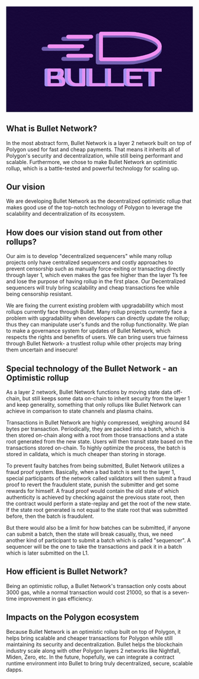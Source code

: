 <div align="center">
	<br/>
	<img src="./assets/logo.png"/>
	<br/>
</div>

## What is Bullet Network?

In the most abstract form, Bullet Network is a layer 2 network built on top of Polygon used for fast and cheap payments. That means it inherits all of Polygon's security and decentralization, while still being performant and scalable. Furthermore, we chose to make Bullet Network an optimistic rollup, which is a battle-tested and powerful technology for scaling up.

## Our vision

We are developing Bullet Network as the decentralized optimistic rollup that makes good use of the top-notch technology of Polygon to leverage the scalability and decentralization of its ecosystem.

## How does our vision stand out from other rollups?

Our aim is to develop "decentralized sequencers" while many rollup projects only have centralized sequencers and costly approaches to prevent censorship such as manually force-exiting or transacting directly through layer 1, which even makes the gas fee higher than the layer 1’s fee and lose the purpose of having rollup in the first place. Our Decentralized sequencers will truly bring scalability and cheap transactions fee while being censorship resistant.

We are fixing the current existing problem with upgradability which most rollups currently face through Bullet. Many rollup projects currently face a problem with upgradability when developers can directly update the rollup; thus they can manipulate user's funds and the rollup functionality. We plan to make a governance system for updates of Bullet Network, which respects the rights and benefits of users. We can bring users true fairness through Bullet Network- a trustlest rollup while other projects may bring them uncertain and insecure!


## Special technology of the Bullet Network - an Optimistic rollup

As a layer 2 network, Bullet Network functions by moving state data off-chain, but still keeps some data on-chain to inherit security from the layer 1 and keep generality, something that only rollups like Bullet Network can achieve in comparison to state channels and plasma chains.

Transactions in Bullet Network are highly compressed, weighing around 84 bytes per transaction. Periodically, they are packed into a batch, which is then stored on-chain along with a root from those transactions and a state root generated from the new state. Users will then transit state based on the transactions stored on-chain. To highly optimize the process, the batch is stored in calldata, which is much cheaper than storing in storage.

To prevent faulty batches from being submitted, Bullet Network utilizes a fraud proof system. Basically, when a bad batch is sent to the layer 1, special participants of the network called validators will then submit a fraud proof to revert the fraudulent state, punish the submitter and get some rewards for himself. A fraud proof would contain the old state of which authenticity is achieved by checking against the previous state root, then the contract would perform a state-replay and get the root of the new state. If the state root generated is not equal to the state root that was submitted before, then the batch is fraudulent.

But there would also be a limit for how batches can be submitted, if anyone can submit a batch, then the state will break casually, thus, we need another kind of participant to submit a batch which is called "sequencer". A sequencer will be the one to take the transactions and pack it in a batch which is later submitted on the L1.

## How efficient is Bullet Network?

Being an optimistic rollup, a Bullet Network's transaction only costs about 3000 gas, while a normal transaction would cost 21000, so that is a seven-time improvement in gas efficiency.


## Impacts on the Polygon ecosystem

Because Bullet Network is an optimistic rollup built on top of Polygon, it helps bring scalable and cheaper transactions for Polygon while still maintaining its security and decentralization.
Bullet helps the blockchain industry scale along with other Polygon layers 2 networks like Nightfall, Miden, Zero, etc.
In the future, hopefully, we can integrate a contract runtime environment into Bullet to bring truly decentralized, secure, scalable dapps.
